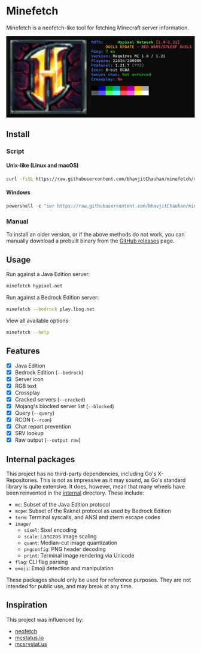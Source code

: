 # Minefetch

Minefetch is a neofetch-like tool for fetching Minecraft server information.

![minefetch hypixel.net -i sixel](hypixel.png)

## Install

### Script

#### Unix-like (Linux and macOS)

```sh
curl -fsSL https://raw.githubusercontent.com/bhavjitChauhan/minefetch/main/install.sh | bash
```

#### Windows

```ps1
powershell -c "iwr https://raw.githubusercontent.com/bhavjitChauhan/minefetch/main/install.ps1 | iex"
```

<!-- ### Go

If you have Go installed, you can use the `go install` command:

```sh
go install github.com/bhavjitChauhan/minefetch@latest
``` -->

### Manual

To install an older version, or if the above methods do not work,
you can manually download a prebuilt binary from the
[GitHub releases](https://github.com/bhavjitChauhan/minefetch/releases) page.

## Usage

Run against a Java Edition server:

```sh
minefetch hypixel.net
```

Run against a Bedrock Edition server:

```sh
minefetch --bedrock play.lbsg.net
```

View all available options:

```sh
minefetch --help
```

## Features

- [x] Java Edition
- [x] Bedrock Edition (`--bedrock`)
- [x] Server icon
- [x] RGB text
- [x] Crossplay
- [x] Cracked servers (`--cracked`)
- [x] Mojang's blocked server list (`--blocked`)
- [x] Query (`--query`)
- [x] RCON (`--rcon`)
- [x] Chat report prevention
- [x] SRV lookup
- [x] Raw output (`--output raw`)

## Internal packages

This project has no third-party dependencies, including Go's X-Repositories.
This is not as impressive as it may sound, as Go's standard library is quite extensive.
It does, however, mean that many wheels have been reinvented in the [internal](internal) directory.
These include:

- `mc`: Subset of the Java Edition protocol
- `mcpe`: Subset of the Raknet protocol as used by Bedrock Edition
- `term`: Terminal syscalls, and ANSI and xterm escape codes
- `image/`
    - `sixel`: Sixel encoding
    - `scale`: Lanczos image scaling
    - `quant`: Median-cut image quantization
    - `pngconfig`: PNG header decoding
    - `print`: Terminal image rendering via Unicode
- `flag`: CLI flag parsing
- `emoji`: Emoji detection and manipulation

These packages should only be used for reference purposes.
They are not intended for public use, and may break at any time.

## Inspiration

This project was influenced by:

- [neofetch](https://github.com/dylanaraps/neofetch)
- [mcstatus.io](https://mcstatus.io)
- [mcsrvstat.us](https://mcsrvstat.us)
